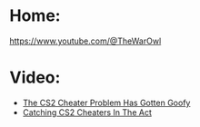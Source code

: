 # Home:
https://www.youtube.com/@TheWarOwl

# Video:
- [The CS2 Cheater Problem Has Gotten Goofy](https://youtu.be/rjBhEwMdrtk)
- [Catching CS2 Cheaters In The Act](https://youtu.be/oOsU5Sc-DUA)
